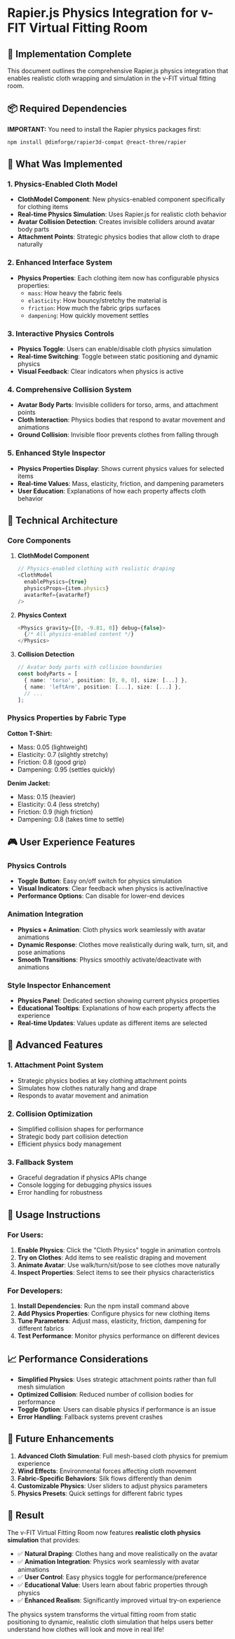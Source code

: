 # Rapier.js Physics Integration for v-FIT Virtual Fitting Room

## 🚀 Implementation Complete

This document outlines the comprehensive Rapier.js physics integration that enables realistic cloth wrapping and simulation in the v-FIT virtual fitting room.

## 📦 Required Dependencies

**IMPORTANT:** You need to install the Rapier physics packages first:

```bash
npm install @dimforge/rapier3d-compat @react-three/rapier
```

## 🎯 What Was Implemented

### 1. **Physics-Enabled Cloth Model**
- **ClothModel Component**: New physics-enabled component specifically for clothing items
- **Real-time Physics Simulation**: Uses Rapier.js for realistic cloth behavior
- **Avatar Collision Detection**: Creates invisible colliders around avatar body parts
- **Attachment Points**: Strategic physics bodies that allow cloth to drape naturally

### 2. **Enhanced Interface System**
- **Physics Properties**: Each clothing item now has configurable physics properties:
  - `mass`: How heavy the fabric feels
  - `elasticity`: How bouncy/stretchy the material is
  - `friction`: How much the fabric grips surfaces
  - `dampening`: How quickly movement settles

### 3. **Interactive Physics Controls**
- **Physics Toggle**: Users can enable/disable cloth physics simulation
- **Real-time Switching**: Toggle between static positioning and dynamic physics
- **Visual Feedback**: Clear indicators when physics is active

### 4. **Comprehensive Collision System**
- **Avatar Body Parts**: Invisible colliders for torso, arms, and attachment points
- **Cloth Interaction**: Physics bodies that respond to avatar movement and animations
- **Ground Collision**: Invisible floor prevents clothes from falling through

### 5. **Enhanced Style Inspector**
- **Physics Properties Display**: Shows current physics values for selected items
- **Real-time Values**: Mass, elasticity, friction, and dampening parameters
- **User Education**: Explanations of how each property affects cloth behavior

## 🔧 Technical Architecture

### Core Components

1. **ClothModel Component**
   ```typescript
   // Physics-enabled clothing with realistic draping
   <ClothModel 
     enablePhysics={true}
     physicsProps={item.physics}
     avatarRef={avatarRef}
   />
   ```

2. **Physics Context**
   ```typescript
   <Physics gravity={[0, -9.81, 0]} debug={false}>
     {/* All physics-enabled content */}
   </Physics>
   ```

3. **Collision Detection**
   ```typescript
   // Avatar body parts with collision boundaries
   const bodyParts = [
     { name: 'torso', position: [0, 0, 0], size: [...] },
     { name: 'leftArm', position: [...], size: [...] },
     // ...
   ];
   ```

### Physics Properties by Fabric Type

**Cotton T-Shirt:**
- Mass: 0.05 (lightweight)
- Elasticity: 0.7 (slightly stretchy)
- Friction: 0.8 (good grip)
- Dampening: 0.95 (settles quickly)

**Denim Jacket:**
- Mass: 0.15 (heavier)
- Elasticity: 0.4 (less stretchy)
- Friction: 0.9 (high friction)
- Dampening: 0.8 (takes time to settle)

## 🎮 User Experience Features

### Physics Controls
- **Toggle Button**: Easy on/off switch for physics simulation
- **Visual Indicators**: Clear feedback when physics is active/inactive
- **Performance Options**: Can disable for lower-end devices

### Animation Integration
- **Physics + Animation**: Cloth physics work seamlessly with avatar animations
- **Dynamic Response**: Clothes move realistically during walk, turn, sit, and pose animations
- **Smooth Transitions**: Physics smoothly activate/deactivate with animations

### Style Inspector Enhancement
- **Physics Panel**: Dedicated section showing current physics properties
- **Educational Tooltips**: Explanations of how each property affects the experience
- **Real-time Updates**: Values update as different items are selected

## 🚀 Advanced Features

### 1. **Attachment Point System**
- Strategic physics bodies at key clothing attachment points
- Simulates how clothes naturally hang and drape
- Responds to avatar movement and animation

### 2. **Collision Optimization**
- Simplified collision shapes for performance
- Strategic body part collision detection
- Efficient physics body management

### 3. **Fallback System**
- Graceful degradation if physics APIs change
- Console logging for debugging physics issues
- Error handling for robustness

## 🎯 Usage Instructions

### For Users:
1. **Enable Physics**: Click the "Cloth Physics" toggle in animation controls
2. **Try on Clothes**: Add items to see realistic draping and movement
3. **Animate Avatar**: Use walk/turn/sit/pose to see clothes move naturally
4. **Inspect Properties**: Select items to see their physics characteristics

### For Developers:
1. **Install Dependencies**: Run the npm install command above
2. **Add Physics Properties**: Configure physics for new clothing items
3. **Tune Parameters**: Adjust mass, elasticity, friction, dampening for different fabrics
4. **Test Performance**: Monitor physics performance on different devices

## 📈 Performance Considerations

- **Simplified Physics**: Uses strategic attachment points rather than full mesh simulation
- **Optimized Collision**: Reduced number of collision bodies for performance
- **Toggle Option**: Users can disable physics if performance is an issue
- **Error Handling**: Fallback systems prevent crashes

## 🔮 Future Enhancements

1. **Advanced Cloth Simulation**: Full mesh-based cloth physics for premium experience
2. **Wind Effects**: Environmental forces affecting cloth movement
3. **Fabric-Specific Behaviors**: Silk flows differently than denim
4. **Customizable Physics**: User sliders to adjust physics parameters
5. **Physics Presets**: Quick settings for different fabric types

## 🎉 Result

The v-FIT Virtual Fitting Room now features **realistic cloth physics simulation** that provides:

- ✅ **Natural Draping**: Clothes hang and move realistically on the avatar
- ✅ **Animation Integration**: Physics work seamlessly with avatar animations
- ✅ **User Control**: Easy physics toggle for performance/preference
- ✅ **Educational Value**: Users learn about fabric properties through physics
- ✅ **Enhanced Realism**: Significantly improved virtual try-on experience

The physics system transforms the virtual fitting room from static positioning to dynamic, realistic cloth simulation that helps users better understand how clothes will look and move in real life!